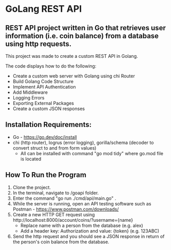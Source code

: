 # GoLang REST API 

## REST API project written in Go that retrieves user information (i.e. coin balance) from a database using http requests. 

This project was made to create a custom REST API in Golang.  

The code displays how to do the following:

* Create a custom web server with Golang using chi Router
* Build Golang Code Structure
* Implement API Authentication
* Add Middleware
* Logging Errors
* Exporting External Packages
* Create a custom JSON responses

## Installation Requirements:

* Go - https://go.dev/doc/install
* chi (http router), logrus (error logging), gorilla/schema (decoder to convert struct to and from form values)
    - All can be installed with command "go mod tidy" where go.mod file is located
 
## How To Run the Program

1. Clone the project.
2. In the terminal, navigate to /goapi folder.
3. Enter the command "go run ./cmd/api/main.go" .
4. While the server is running, open an API testing software such as Postman - https://www.postman.com/downloads/
5. Create a new HTTP GET request using http://localhost:8000/account/coins/?username={name}
     - Replace name with a person from the database (e.g. alex)
     - Add a header key: Authorization and value: {token} (e.g. 123ABC)
6. Send the http request and you should see a JSON response in return of the person's coin balance from the database.
